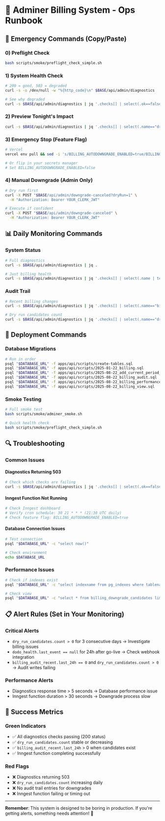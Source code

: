 # 🔧 Adminer Billing System - Ops Runbook

## 🚨 **Emergency Commands (Copy/Paste)**

### **0) Preflight Check**
```bash
bash scripts/smoke/preflight_check_simple.sh
```

### **1) System Health Check**
```bash
# 200 = good, 503 = degraded
curl -s -o /dev/null -w "%{http_code}\n" $BASE/api/admin/diagnostics

# See why degraded
curl -s $BASE/api/admin/diagnostics | jq '.checks[] | select(.ok==false)'
```

### **2) Preview Tonight's Impact**
```bash
curl -s $BASE/api/admin/diagnostics | jq '.checks[] | select(.name=="dry_run_candidates") | .details'
```

### **3) Emergency Stop (Feature Flag)**
```bash
# Vercel
vercel env pull && sed -i 's/BILLING_AUTODOWNGRADE_ENABLED=true/BILLING_AUTODOWNGRADE_ENABLED=false/' .env && vercel deploy

# Or flip in your secrets manager
# Set BILLING_AUTODOWNGRADE_ENABLED=false
```

### **4) Manual Downgrade (Admin Only)**
```bash
# Dry run first
curl -X POST "$BASE/api/admin/downgrade-canceled?dryRun=1" \
  -H "Authorization: Bearer YOUR_CLERK_JWT"

# Execute if confident
curl -X POST "$BASE/api/admin/downgrade-canceled" \
  -H "Authorization: Bearer YOUR_CLERK_JWT"
```

## 📊 **Daily Monitoring Commands**

### **System Status**
```bash
# Full diagnostics
curl -s $BASE/api/admin/diagnostics | jq .

# Just billing health
curl -s $BASE/api/admin/diagnostics | jq '.checks[] | select(.name | test("billing|dodo|dry_run")) | {name, ok, details}'
```

### **Audit Trail**
```bash
# Recent billing changes
curl -s $BASE/api/admin/diagnostics | jq '.checks[] | select(.name=="billing_audit_recent") | .details'

# Dry run candidates count
curl -s $BASE/api/admin/diagnostics | jq '.checks[] | select(.name=="dry_run_candidates") | .details.count'
```

## 🚀 **Deployment Commands**

### **Database Migrations**
```bash
# Run in order
psql "$DATABASE_URL" -f apps/api/scripts/create-tables.sql
psql "$DATABASE_URL" -f apps/api/scripts/2025-01-22_billing.sql
psql "$DATABASE_URL" -f apps/api/scripts/2025-08-22_add_current_period_end.sql
psql "$DATABASE_URL" -f apps/api/scripts/2025-08-22_billing_audit.sql
psql "$DATABASE_URL" -f apps/api/scripts/2025-08-22_billing_performance.sql
psql "$DATABASE_URL" -f apps/api/scripts/2025-08-22_billing_view.sql
```

### **Smoke Testing**
```bash
# Full smoke test
bash scripts/smoke/adminer_smoke.sh

# Quick health check
bash scripts/smoke/preflight_check_simple.sh
```

## 🔍 **Troubleshooting**

### **Common Issues**

#### **Diagnostics Returning 503**
```bash
# Check which checks are failing
curl -s $BASE/api/admin/diagnostics | jq '.checks[] | select(.ok==false) | {name, error}'
```

#### **Inngest Function Not Running**
```bash
# Check Inngest dashboard
# Verify cron schedule: 30 21 * * * (21:30 UTC daily)
# Check feature flag: BILLING_AUTODOWNGRADE_ENABLED=true
```

#### **Database Connection Issues**
```bash
# Test connection
psql "$DATABASE_URL" -c "select now()"

# Check environment
echo $DATABASE_URL
```

### **Performance Issues**
```bash
# Check if indexes exist
psql "$DATABASE_URL" -c "select indexname from pg_indexes where tablename = 'orgs' and indexname like '%billing%';"

# Check view
psql "$DATABASE_URL" -c "select * from billing_downgrade_candidates limit 5;"
```

## 📋 **Alert Rules (Set in Your Monitoring)**

### **Critical Alerts**
- `dry_run_candidates.count > 0` for 3 consecutive days → Investigate billing issues
- `dodo_health.last_event == null` for 24h after go-live → Check webhook integration
- `billing_audit_recent.last_24h == 0` and `dry_run_candidates.count > 0` → Audit writes failing

### **Performance Alerts**
- Diagnostics response time > 5 seconds → Database performance issue
- Inngest function duration > 30 seconds → Downgrade process slow

## 🎯 **Success Metrics**

### **Green Indicators**
- ✅ All diagnostics checks passing (200 status)
- ✅ `dry_run_candidates.count` stable or decreasing
- ✅ `billing_audit_recent.last_24h` > 0 when candidates exist
- ✅ Inngest function completing successfully

### **Red Flags**
- ❌ Diagnostics returning 503
- ❌ `dry_run_candidates.count` increasing daily
- ❌ No audit trail entries for downgrades
- ❌ Inngest function failing or timing out

---

**Remember**: This system is designed to be boring in production. If you're getting alerts, something needs attention! 🚀 